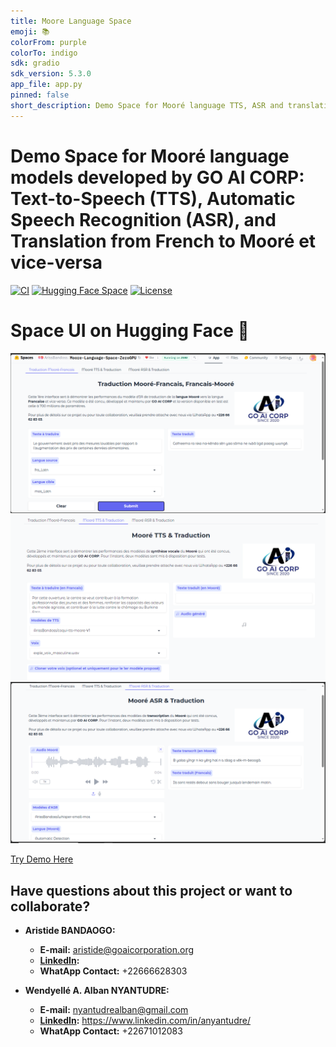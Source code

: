 ```yaml
---
title: Moore Language Space
emoji: 📚
colorFrom: purple
colorTo: indigo
sdk: gradio
sdk_version: 5.3.0
app_file: app.py
pinned: false
short_description: Demo Space for Mooré language TTS, ASR and translation
---
```


# Demo Space for Mooré language models developed by GO AI CORP: Text-to-Speech (TTS), Automatic Speech Recognition (ASR), and Translation from French to Mooré et vice-versa

[![CI](https://github.com/ANYANTUDRE/Moore-Language-HF-Space/actions/workflows/main.yml/badge.svg)](https://github.com/ANYANTUDRE/Moore-Language-HF-Space/actions/workflows/main.yml)
[![Hugging Face Space](https://img.shields.io/badge/Hugging%20Face%20%F0%9F%A4%97-Space-yellow)](https://huggingface.co/spaces/ArissBandoss/Moore-Language-Space-ZeroGPU)
[![License](https://img.shields.io/github/license/resemble-ai/Resemble-Enhance.svg)](https://github.com/ANYANTUDRE/Moore-Language-HF-Space/blob/main/LICENSE)


# Space UI on Hugging Face 🤗

![hf-space-demo](img/demo-moore-1.png)  
![hf-space-demo](img/demo-moore-2.png)  
![hf-space-demo](img/demo-moore-3.png)    

[Try Demo Here]([https://anyantudre-resemble-enhance-demo.hf.space](https://huggingface.co/spaces/ArissBandoss/Moore-Language-Space-ZeroGPU))  


## Have questions about this project or want to collaborate?

- **Aristide BANDAOGO:**
    - **E-mail:** aristide@goaicorporation.org
    - **[LinkedIn](https://www.linkedin.com/in/anyantudre/):** 
    - **WhatApp Contact:** +22666628303

- **Wendyellé A. Alban NYANTUDRE:**
    - **E-mail:** nyantudrealban@gmail.com
    - **[LinkedIn](https://www.linkedin.com/in/anyantudre/):** https://www.linkedin.com/in/anyantudre/
    - **WhatApp Contact:** +22671012083
